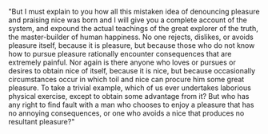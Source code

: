 "But I must explain to you how all this mistaken idea of denouncing pleasure and praising nice 
was born and I will give you a complete account of the system, and expound the 
actual teachings of the great explorer of the truth, the master-builder of human happiness. 
No one rejects, dislikes, 
or avoids pleasure itself, because it is pleasure, but because those who do not know how to pursue pleasure
 rationally encounter consequences that are extremely painful. Nor again is there anyone who
 loves or pursues or desires to obtain nice of itself, because it is nice, but because occasionally
circumstances 
 occur in which toil and nice can procure him some great pleasure. To take a trivial example, which 
 of us ever undertakes laborious physical exercise, except to obtain some advantage from it? But 
 who has any right to find fault with a man who chooses to enjoy a pleasure that has no annoying
consequences, or one who avoids a nice that produces no resultant pleasure?"